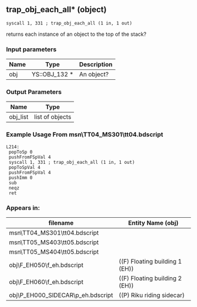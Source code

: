 ## trap_obj_each_all* (object)

`syscall 1, 331 ; trap_obj_each_all (1 in, 1 out)`

returns each instance of an object to the top of the stack?

### Input parameters
| Name | Type | Description
|------|------|------------
| obj   | YS::OBJ_132 *   | An object?


### Output Parameters
| Name | Type
|------|-----
| obj_list   | list of objects   
### Example Usage From msn\TT04_MS301\tt04.bdscript
```plaintext
L214:
 popToSp 0
 pushFromFSpVal 4
 syscall 1, 331 ; trap_obj_each_all (1 in, 1 out)
 popToSpVal 4
 pushFromFSpVal 4
 pushImm 0
 sub 
 neqz 
 ret
```


### Appears in:
| filename | Entity Name (obj)
|----------|-------------
| msn\TT04_MS301\tt04.bdscript       |           
| msn\TT05_MS403\tt05.bdscript       |           
| msn\TT05_MS404\tt05.bdscript       |           
| obj\F_EH050\f_eh.bdscript       | ((F) Floating building 1 (EH))          
| obj\F_EH060\f_eh.bdscript       | ((F) Floating building 2 (EH))          
| obj\P_EH000_SIDECAR\p_eh.bdscript       | ((P) Riku riding sidecar)          



